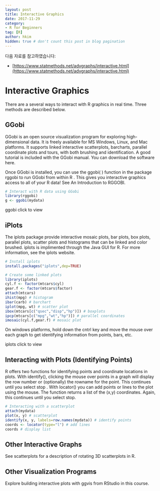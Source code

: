 ```yaml
---
layout: post  
title: Interactive Graphics
date: 2017-11-29  
category:
- R for Beginners  
tag: [R]    
author: hkim  
hidden: true # don't count this post in blog pagination
---
```


다음 자료를 참고하였습니다:  
- [https://www.statmethods.net/advgraphs/interactive.html](https://www.statmethods.net/advgraphs/interactive.html)

# Interactive Graphics

There are a several ways to interact with R graphics in real time. Three methods are described below.


## GGobi

GGobi is an open source visualization program for exploring high-dimensional data. It is freely available for MS Windows, Linux, and Mac platforms. It supports linked interactive scatterplots, barcharts, parallel coordinate plots and tours, with both brushing and identification. A good tutorial is included with the GGobi manual. You can download the software here.

Once GGobi is installed, you can use the ggobi( ) function in the package rggobi to run GGobi from within R . This gives you interactive graphics access to all of your R data! See An Introduction to RGGOBI.

```r
# Interact with R data using GGobi
library(rggobi)
g <- ggobi(mydata)
```

ggobi click to view


## iPlots

The iplots package provide interactive mosaic plots, bar plots, box plots, parallel plots, scatter plots and histograms that can be linked and color brushed. iplots is implimented through the Java GUI for R. For more information, see the iplots website.

```r
# Install iplots
install.packages("iplots",dep=TRUE)

# Create some linked plots
library(iplots)
cyl.f <- factor(mtcars$cyl)
gear.f <- factor(mtcars$factor)
attach(mtcars)
ihist(mpg) # histogram
ibar(carb) # barchart
iplot(mpg, wt) # scatter plot
ibox(mtcars[c("qsec","disp","hp")]) # boxplots
ipcp(mtcars[c("mpg","wt","hp")]) # parallel coordinates
imosaic(cyl.f,gear.f) # mosaic plot
```

On windows platforms, hold down the cntrl key and move the mouse over each graph to get identifying information from points, bars, etc.

iplots click to view


## Interacting with Plots (Identifying Points)

R offers two functions for identifying points and coordinate locations in plots. With identify(), clicking the mouse over points in a graph will display the row number or (optionally) the rowname for the point. This continues until you select stop . With locator() you can add points or lines to the plot using the mouse. The function returns a list of the (x,y) coordinates. Again, this continues until you select stop.

```r
# Interacting with a scatterplot
attach(mydata)
plot(x, y) # scatterplot
identify(x, y, labels=row.names(mydata)) # identify points
coords <- locator(type="l") # add lines
coords # display list
```


## Other Interactive Graphs

See scatterplots for a description of rotating 3D scatterplots in R.


## Other Visualization Programs

Explore building interactive plots with ggvis from RStudio in this course.

